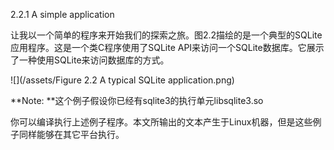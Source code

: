 2.2.1 A simple application

让我以一个简单的程序来开始我们的探索之旅。图2.2描绘的是一个典型的SQLite应用程序。这是一个类C程序使用了SQLite API来访问一个SQLite数据库。它展示了一种使用SQLite来访问数据库的方式。

![](/assets/Figure 2.2 A typical SQLite application.png)

**Note: **这个例子假设你已经有sqlite3的执行单元libsqlite3.so

你可以编译执行上述例子程序。本文所输出的文本产生于Linux机器，但是这些例子同样能够在其它平台执行。

